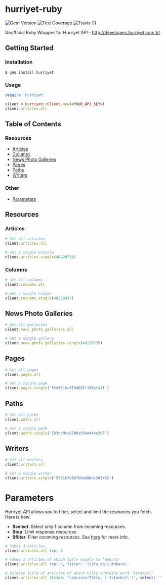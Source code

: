 # hurriyet-ruby
![Gem Version](https://img.shields.io/gem/v/hurriyet.svg)
![Test Coverage](https://img.shields.io/badge/coverage-100%25-brightgreen.svg)
![Travis CI](https://img.shields.io/travis/yigitozkavci/hurriyet-ruby.svg)

Unofficial Ruby Wrapper for Hurriyet API - http://developers.hurriyet.com.tr/

## Getting Started

### Installation

`$ gem install hurriyet`

### Usage
```ruby
require 'hurriyet'

client = Hurriyet::Client.new(<YOUR_API_KEY>)
client.articles.all
```

## Table of Contents
### Resources

- [Articles](#articles)
- [Columns](#columns)
- [News Photo Galleries](#news-photo-galleries)
- [Pages](#pages)
- [Paths](#paths)
- [Writers](#writers)

### Other

- [Parameters](#parameters)

## Resources
### Articles

```ruby
# Get all articles
client.articles.all
```

```ruby
# Get a single article
client.articles.single(40220736)
```

### Columns

```ruby
# Get all columns
client.columns.all
```

```ruby
# Get a single column
client.columns.single(40220397)
```

## News Photo Galleries

```ruby
# Get all galleries
client.news_photo_galleries.all
```

```ruby
# Get a single gallery
client.news_photo_galleries.single(40220735)
```

## Pages

```ruby
# Get all pages
client.pages.all
```

```ruby
# Get a single page
client.pages.single('55e861bc6534652c108afa2f')
```

## Paths

```ruby
# Get all paths
client.paths.all
```

```ruby
# Get a single path
client.paths.single('563cddcc67b0a934e44ee2d7')
```

## Writers

```ruby
# Get all writers
client.writers.all
```

```ruby
# Get a single writer
client.writers.single('570167e867b0a90bdc503452')
```

# Parameters
Hurriyet API allows you to filter, select and limit the resources you fetch. Here is how:

- **$select**: Select only 1 column from incoming resources.
- **$top**: Limit response resources.
- **$filter**: Filter incoming resources. See [here](http://www.odata.org/getting-started/basic-tutorial/#queryData) for more info.

```ruby
# Takes 3 articles.
client.articles.all top: 3

# Takes 3 articles of which title equals to 'Ankara'
client.articles.all top: 4, filter: 'Title eq \'Ankara\''

# Selects title of articles of which title contains word 'Istanbul'
client.articles.all filter: 'contains(Title, \'Istanbul\')', select: 'Title'
```
